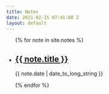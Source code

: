 ```yaml
---
title: Notes
date: 2021-02-15 07:41:00 Z
layout: default
---
```


<section class="notes-index">
  <ul>
  {% for note in site.notes %}
  <li class="notes-index-item">
    <h2 class="notes-index-title">
      <a href="{{ note.url }}">
        {{ note.title }}
      </a>
    </h2>
    <p class="notes-index-date"><timedatetime="{{ note.date | date: "%Y-%m-%d" }}">{{ note.date | date_to_long_string }}</time></p>
    <!-- {{ note.content }} -->
  </li>
{% endfor %}
</ul>
</section>
